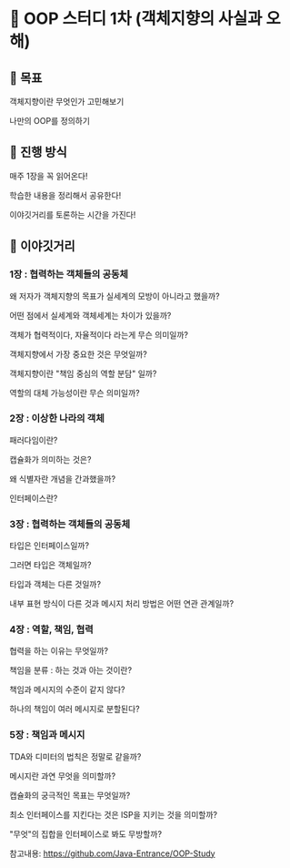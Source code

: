 # 📔 OOP 스터디 1차 (객체지향의 사실과 오해)
## 🎯 목표
객체지향이란 무엇인가 고민해보기

나만의 OOP를 정의하기
## 🙋 진행 방식
매주 1장을 꼭 읽어온다!

학습한 내용을 정리해서 공유한다!

이야깃거리를 토론하는 시간을 가진다!

## 💬 이야깃거리
### 1장 : 협력하는 객체들의 공동체

왜 저자가 객체지향의 목표가 실세계의 모방이 아니라고 했을까?

어떤 점에서 실세계와 객체세계는 차이가 있을까?

객체가 협력적이다, 자율적이다 라는게 무슨 의미일까?

객체지향에서 가장 중요한 것은 무엇일까?

객체지향이란 "책임 중심의 역할 분담" 일까?

역할의 대체 가능성이란 무슨 의미일까?

### 2장 : 이상한 나라의 객체

패러다임이란?

캡슐화가 의미하는 것은?

왜 식별자란 개념을 간과했을까?

인터페이스란?

### 3장 : 협력하는 객체들의 공동체

타입은 인터페이스일까?

그러면 타입은 객체일까?

타입과 객체는 다른 것일까?

내부 표현 방식이 다른 것과 메시지 처리 방법은 어떤 연관 관계일까?

### 4장 : 역할, 책임, 협력

협력을 하는 이유는 무엇일까?

책임을 분류 : 하는 것과 아는 것이란?

책임과 메시지의 수준이 같지 않다?

하나의 책임이 여러 메시지로 분할된다?

### 5장 : 책임과 메시지

TDA와 디미터의 법칙은 정말로 같을까?

메시지란 과연 무엇을 의미할까?

캡슐화의 궁극적인 목표는 무엇일까?

최소 인터페이스를 지킨다는 것은 ISP을 지키는 것을 의미할까?

"무엇"의 집합을 인터페이스로 봐도 무방할까?


참고내용: https://github.com/Java-Entrance/OOP-Study
